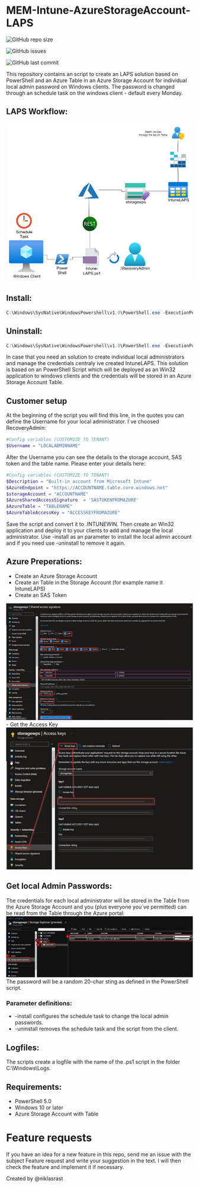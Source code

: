 # MEM-Intune-AzureStorageAccount-LAPS

![GitHub repo size](https://img.shields.io/github/repo-size/niklasrast/MEM-Intune-AzureStorageAccount-LAPS)

![GitHub issues](https://img.shields.io/github/issues-raw/niklasrast/MEM-Intune-AzureStorageAccount-LAPS)

![GitHub last commit](https://img.shields.io/github/last-commit/niklasrast/MEM-Intune-AzureStorageAccount-LAPS)

This repository contains an script to create an LAPS solution based on PowerShell and an Azure Table in an Azure Storage Account for individual local admin password on Windows clients. The password is changed through an schedule task on the windows client - default every Monday.

## LAPS Workflow:
<img src="img\workflow.png"/>

## Install:
```powershell
C:\Windows\SysNative\WindowsPowershell\v1.0\PowerShell.exe -ExecutionPolicy Bypass -Command .\Install-ILAPS-Service.ps1 -install
```

## Uninstall:
```powershell
C:\Windows\SysNative\WindowsPowershell\v1.0\PowerShell.exe -ExecutionPolicy Bypass -Command .\Install-ILAPS-Service.ps1 -uninstall
```

In case that you need an solution to create individual local administrators and manage the credentials centraly ive created IntuneLAPS. This solution is based on an PowerShell Script which will be deployed as an Win32 application to windows clients and the credentials will be stored in an Azure Storage Account Table.

## Customer setup
At the beginning of the script you will find this line, in the quotes you can define the Username for your local administrator. I´ve choosed RecoveryAdmin:

```powershell
#Config variables (CUSTOMIZE TO TENANT)
$Username = "LOCALADMINNAME"
```
After the Username you can see the details to the storage account, SAS token and the table name. Please enter your details here:
```powershell
#Config variables (CUSTOMIZE TO TENANT)
$Description = "Built-in account from Microsoft Intune"
$AzureEndpoint = "https://ACCOUNTNAME.table.core.windows.net"
$storageAccount = "ACCOUNTNAME"
$AzureSharedAccessSignature  = 'SASTOKENFROMAZURE'
$AzureTable = "TABLENAME"
$AzureTableAccessKey = "ACCESSKEYFROMAZURE"
```
Save the script and convert it to .INTUNEWIN. Then create an Win32 application and deploy it to your clients to add and manage the local administrator. Use -install as an parameter to install the local admin account and if you need use -uninstall to remove it again.

## Azure Preperations:
- Create an Azure Storage Account
- Create an Table in the Storage Account (for example name it IntuneLAPS)
- Create an SAS Token
<img src="img\get-sastoken.png"/>
- Get the Access Key
<img src="img\get-accesskey.png"/>

## Get local Admin Passwords:
The credentials for each local administrator will be stored in the Table from the Azure Storage Account and you (plus everyone you´ve permitted) can be read from the Table through the Azure portal:
<img src="img\storageaccounttable.png"/>
The password will be a random 20-char sting as defined in the PowerShell script.

### Parameter definitions:
- -install configures the schedule task to change the local admin passwords.
- -uninstall removes the schedule task and the script from the client.
 
## Logfiles:
The scripts create a logfile with the name of the .ps1 script in the folder C:\Windows\Logs.

## Requirements:
- PowerShell 5.0
- Windows 10 or later
- Azure Storage Account with Table

# Feature requests
If you have an idea for a new feature in this repo, send me an issue with the subject Feature request and write your suggestion in the text. I will then check the feature and implement it if necessary.

Created by @niklasrast 
